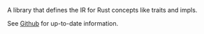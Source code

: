 A library that defines the IR for Rust concepts like traits and impls.

See [Github](https://github.com/rust-lang/chalk) for up-to-date information.
